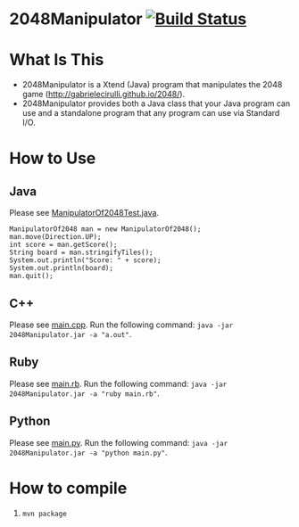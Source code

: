 2048Manipulator  [![Build Status](https://secure.travis-ci.org/exKAZUu/2048Manipulator.png?branch=master)](http://travis-ci.org/exKAZUu/2048Manipulator)
===============

# What Is This
- 2048Manipulator is a Xtend (Java) program that manipulates the 2048 game (http://gabrielecirulli.github.io/2048/).
- 2048Manipulator provides both a Java class that your Java program can use and a standalone program that any program can use via Standard I/O.

# How to Use
## Java
Please see [ManipulatorOf2048Test.java](src/test/java/net/exkazuu/manipulator2048/ManipulatorOf2048Test.java).

```
ManipulatorOf2048 man = new ManipulatorOf2048();
man.move(Direction.UP);
int score = man.getScore();
String board = man.stringifyTiles();
System.out.println("Score: " + score);
System.out.println(board);
man.quit();
```

## C++
Please see [main.cpp](sample/main.cpp).
Run the following command: ```java -jar 2048Manipulator.jar -a "a.out"```.

## Ruby
Please see [main.rb](sample/main.rb).
Run the following command: ```java -jar 2048Manipulator.jar -a "ruby main.rb"```.

## Python
Please see [main.py](sample/main.py).
Run the following command: ```java -jar 2048Manipulator.jar -a "python main.py"```.

# How to compile
1. ```mvn package```
